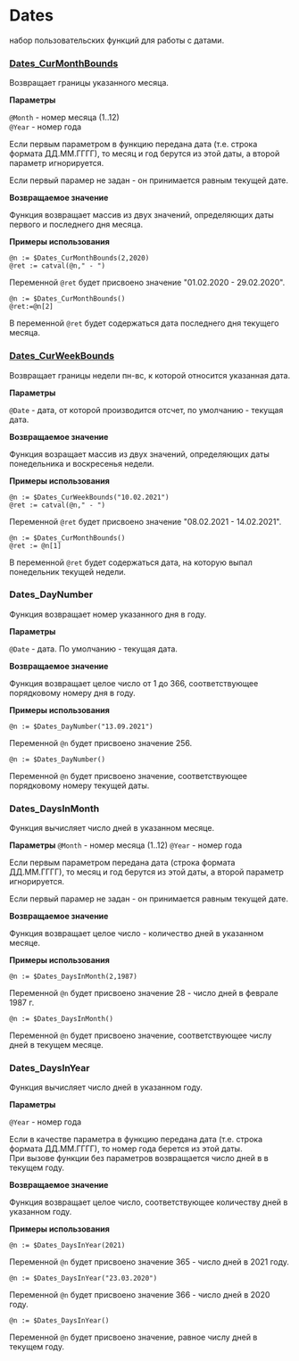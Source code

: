# Dates
набор пользовательских функций для работы с датами.

### [Dates_CurMonthBounds](/Dates/CurMonthBounds)

Возвращает границы указанного месяца.

**Параметры**

`@Month` - номер месяца (1..12)  
`@Year` - номер года
   
Если первым параметром в функцию передана дата (т.е. строка формата ДД.ММ.ГГГГ), то месяц и год берутся из этой даты, а второй параметр игнорируется.
    
Если первый парамер не задан - он принимается равным текущей дате.	
		
**Возвращаемое значение**

Функция возвращает массив из двух значений, определяющих даты первого и последнего дня месяца. 
			
**Примеры использования**
```
@n := $Dates_CurMonthBounds(2,2020)
@ret := catval(@n," - ")
```
Переменной `@ret` будет присвоено значение  "01.02.2020 - 29.02.2020".

```
@n := $Dates_CurMonthBounds()
@ret:=@n[2]
```
В переменной `@ret` будет содержаться дата последнего дня текущего месяца.


### [Dates_CurWeekBounds](Dates/CurWeekBounds) 
Возвращает границы недели пн-вс, к которой относится указанная дата.

**Параметры**

`@Date` - дата, от которой производится отсчет, по умолчанию - текущая дата.
	
**Возвращаемое значение**

Функция возращает массив из двух значений, определяющих даты понедельника и воскресенья недели. 

**Примеры использования**
```
@n := $Dates_CurWeekBounds("10.02.2021")
@ret := catval(@n," - ")
```
Переменной `@ret` будет присвоено значение  "08.02.2021 - 14.02.2021".

```
@n := $Dates_CurMonthBounds()
@ret := @n[1]
```
В переменной `@ret` будет содержаться дата, на которую выпал понедельник текущей недели.

### Dates_DayNumber

Функция возвращает номер указанного дня в году.

**Параметры**

`@Date` - дата. По умолчанию - текущая дата.
		
**Возвращаемое значение**

Функция возвращает целое число от 1 до 366, соответствующее порядковому номеру дня в году.

**Примеры использования**
```
@n := $Dates_DayNumber("13.09.2021")
```
Переменной `@n` будет присвоено значение  256.

```
@n := $Dates_DayNumber()
```
Переменной `@n` будет присвоено значение, соответствующее  порядковому номеру текущей даты.

### Dates_DaysInMonth
Функция вычисляет число дней в указанном месяце. 

**Параметры**
`@Month` - номер месяца (1..12)
`@Year` - номер года

Если первым параметром передана дата (строка формата ДД.ММ.ГГГГ), то месяц и год берутся из этой даты, а второй параметр игнорируется.

Если первый парамер не задан - он принимается равным текущей дате.
		
**Возвращаемое значение**

Функция возвращает целое число - количество дней в указанном месяце.
			
**Примеры использования**
```
@n := $Dates_DaysInMonth(2,1987)
```
 Переменной `@n` будет присвоено значение 28 - число дней в феврале 1987 г.
 
 ```
@n := $Dates_DaysInMonth()
```
 Переменной `@n` будет присвоено значение,  соответствующее числу дней в текущем месяце.

### Dates_DaysInYear
Функция вычисляет число дней в указанном году.

**Параметры**

`@Year` - номер года

Если в качестве параметра в функцию передана дата (т.е. строка формата ДД.ММ.ГГГГ), то номер года берется из этой даты.  
При вызове функции без параметров возвращается число дней в в текущем году.
		
**Возвращаемое значение**

Функция возвращает целое число, соответствующее количеству дней в указанном году.
			
**Примеры использования**

```
@n := $Dates_DaysInYear(2021)
```
Переменной `@n` будет присвоено значение 365 - число дней в 2021 году.

```
@n := $Dates_DaysInYear("23.03.2020")
```
Переменной `@n` будет присвоено значение 366 - число дней в 2020 году.

```
@n := $Dates_DaysInYear()
```
Переменной `@n` будет присвоено значение, равное числу дней в текущем году.



